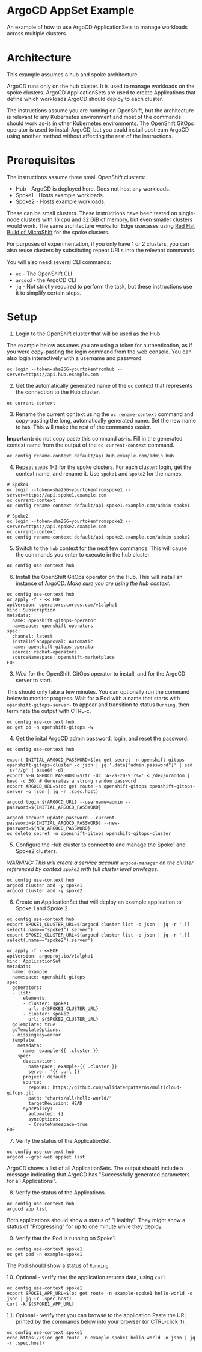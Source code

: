 # ArgoCD AppSet Example
An example of how to use ArgoCD ApplicationSets to manage workloads across multiple clusters.

# Architecture

This example assumes a hub and spoke architecture. 

ArgoCD runs only on the hub cluster. It is used to manage workloads on the spoke clusters. ArgoCD ApplicationSets are used to create Applications that define which workloads ArgoCD should deploy to each cluster.

The instructions assume you are running on OpenShift, but the architecture is relevant to any Kubernetes environment and most of the commands should work as-is in other Kubernetes environments. The OpenShift GitOps operator is used to install ArgoCD, but you could install upstream ArgoCD using another method without affecting the rest of the instructions.

# Prerequisites

The instructions assume three small OpenShift clusters:
  - Hub - ArgoCD is deployed here. Does not host any workloads.
  - Spoke1 - Hosts example workloads.
  - Spoke2 - Hosts example workloads.

These can be small clusters. These instructions have been tested on single-node clusters with 16 cpu and 32 GiB of memory, but even smaller clusters would work. The same architecture works for Edge usecases using [Red Hat Build of MicroShift](https://access.redhat.com/documentation/en-us/red_hat_device_edge/4/html/overview/device-edge-overview) for the spoke clusters.

For purposes of experimentation, if you only have 1 or 2 clusters, you can also reuse clusters by substituting repeat URLs into the relevant commands.

You will also need several CLI commands:
* `oc` - The OpenShift CLI
* `argocd` - the ArgoCD CLI
* `jq` - Not strictly required to perform the task, but these instructions use it to simplify certain steps.

# Setup
1. Login to the OpenShift cluster that will be used as the Hub.

The example below assumes you are using a token for authentication, as if you were copy-pasting the login command from the web console. You can also login interactively with a username and password.

```
oc login --token=sha256~yourtokenfromhub --server=https://api.hub.example.com
```

2. Get the automatically generated name of the `oc` context that represents the connection to the Hub cluster.
```
oc current-context
```

3. Rename the current context using the `oc rename-context` command and copy-pasting the long, automatically generated name. Set the new name to `hub`. This will make the rest of the commands easier.

**Important:** do not copy paste this command as-is. Fill in the generated context name from the output of the `oc current-context` command.

```
oc config rename-context default/api.hub.example.com/admin hub
```

4. Repeat steps 1-3 for the spoke clusters. For each cluster: login, get the context name, and rename it. Use `spoke1` and `spoke2` for the names.
```
# Spoke1
oc login --token=sha256~yourtokenfromspoke1 --server=https://api.spoke1.example.com
oc current-context
oc config rename-context default/api-spoke1.example.com/admin spoke1

# Spoke2
oc login --token=sha256~yourtokenfromspoke2 --server=https://api.spoke2.example.com
oc current-context
oc config rename-context default/api-spoke2.example.com/admin spoke2
```

5. Switch to the `hub` context for the next few commands. This will cause the commands you enter to execute in the hub cluster.
```
oc config use-context hub
```

6. Install the OpenShift GitOps operator on the Hub. This will install an instance of ArgoCD. *Make sure you are using the hub context.*
```
oc config use-context hub
oc apply -f - << EOF
apiVersion: operators.coreos.com/v1alpha1
kind: Subscription
metadata:
  name: openshift-gitops-operator
  namespace: openshift-operators
spec:
  channel: latest
  installPlanApproval: Automatic
  name: openshift-gitops-operator
  source: redhat-operators
  sourceNamespace: openshift-marketplace
EOF
```

3. *Wait* for the OpenShift GitOps operator to install, and for the ArgoCD server to start.

This should only take a few minutes. You can optionally run the command below to monitor progress. Wait for a Pod with a name that starts with `openshift-gitops-server-` to appear and transition to status `Running`, then terminate the output with CTRL-c.
```
oc config use-context hub
oc get po -n openshift-gitops -w
```

4. Get the inital ArgoCD admin password, login, and reset the password.
```
oc config use-context hub

export INITIAL_ARGOCD_PASSWORD=$(oc get secret -n openshift-gitops openshift-gitops-cluster -o json | jq '.data["admin.password"]' | sed 's/"//g' | base64 -d)
export NEW_ARGOCD_PASSWORD=$(tr -dc 'A-Za-z0-9!?%=' < /dev/urandom | head -c 30) # Generates a strong random password
export ARGOCD_URL=$(oc get route -n openshift-gitops openshift-gitops-server -o json | jq -r .spec.host)

argocd login ${ARGOCD_URL} --username=admin --password=${INITIAL_ARGOCD_PASSWORD}

argocd account update-password --current-password=${INITIAL_ARGOCD_PASSWORD} --new-password=${NEW_ARGOCD_PASSWORD}
oc delete secret -n openshift-gitops openshift-gitops-cluster
```

5. Configure the Hub cluster to connect to and manage the Spoke1 and Spoke2 clusters.

*WARNING: This will create a service account `argocd-manager` on the cluster referenced by context `spoke1` with full cluster level privileges.*

```
oc config use-context hub
argocd cluster add -y spoke1
argocd cluster add -y spoke2
```

6. Create an ApplicationSet that will deploy an example application to Spoke 1 and Spoke 2.
```
oc config use-context hub
export SPOKE1_CLUSTER_URL=$(argocd cluster list -o json | jq -r '.[] | select(.name=="spoke1").server')
export SPOKE2_CLUSTER_URL=$(argocd cluster list -o json | jq -r '.[] | select(.name=="spoke2").server')

oc apply -f - <<EOF
apiVersion: argoproj.io/v1alpha1
kind: ApplicationSet
metadata:
  name: example
  namespace: openshift-gitops
spec:
  generators:
  - list:
      elements:
      - cluster: spoke1
        url: ${SPOKE1_CLUSTER_URL}
      - cluster: spoke2
        url: ${SPOKE2_CLUSTER_URL}
  goTemplate: true
  goTemplateOptions:
  - missingkey=error
  template:
    metadata:
      name: example-{{ .cluster }}
    spec:
      destination:
        namespace: example-{{ .cluster }}
        server: '{{ .url }}'
      project: default
      source:
        repoURL: https://github.com/validatedpatterns/multicloud-gitops.git
        path: "charts/all/hello-world/"
        targetRevision: HEAD
      syncPolicy:
        automated: {}
        syncOptions:
        - CreateNamespace=true
EOF
```

7. Verify the status of the ApplicationSet.
```
oc config use-context hub
argocd --grpc-web appset list
```

ArgoCD shows a list of all ApplicationSets. The output should include a message indicating that ArgoCD has "Successfully generated parameters for all Applications".

8. Verify the status of the Applications.
```
oc config use-context hub
argocd app list
```

Both applications should show a status of "Healthy". They might show a status of "Progressing" for up to one minute while they deploy.

9. Verify that the Pod is running on Spoke1

```
oc config use-context spoke1
oc get pod -n example-spoke1
```

The Pod should show a status of `Running`.

10. Optional - verify that the application returns data, using `curl`
```
oc config use-context spoke1
export SPOKE1_APP_URL=$(oc get route -n example-spoke1 hello-world -o json | jq -r .spec.host)
curl -k ${SPOKE1_APP_URL}
```

11. Opional - verify that you can browse to the application
Paste the URL printed by the commands below into your browser (or CTRL-click it).
```
oc config use-context spoke1
echo https://$(oc get route -n example-spoke1 hello-world -o json | jq -r .spec.host)
```
